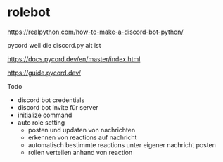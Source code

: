 # rolebot
https://realpython.com/how-to-make-a-discord-bot-python/

pycord weil die discord.py alt ist

https://docs.pycord.dev/en/master/index.html

https://guide.pycord.dev/

Todo

- discord bot credentials
- discord bot invite für server
- initialize command
- auto role setting
    - posten und updaten von nachrichten
    - erkennen von reactions auf nachricht
    - automatisch bestimmte reactions unter eigener nachricht posten
    - rollen verteilen anhand von reaction
